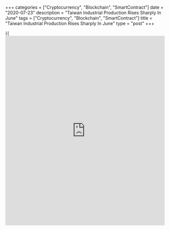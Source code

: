 +++
categories = ["Cryptocurrency", "Blockchain", "SmartContract"]
date = "2020-07-23"
description = "Taiwan Industrial Production Rises Sharply In June"
tags = ["Cryptocurrency", "Blockchain", "SmartContract"]
title = "Taiwan Industrial Production Rises Sharply In June"
type = "post"
+++

{{<iframe id="large-banner" src="https://www.bounty.group/#slide=18.0" width="100%" height="600" scrolling="no" style="border: 0px solid rgb(216, 221, 230); border-radius: 3px;">}}

Taiwan's industrial production grew at a faster pace in June, data from
the Ministry of Economic Affairs showed on Thursday.

Industrial output rose 7.34 percent year-on-year in June, after a 1.68
percent rise in May. In April, output increased 4.22 percent.

Among the industrial divisions, mining and quarrying output grew 21.31
percent yearly in June. Manufacturing output gained 7.81 percent, after
a 1.83 percent rise a month ago.

Electricity and gas supply rose 1.31 percent, while water supply
decreased 0.10 percent.

On a monthly basis, industrial production advanced 1.48 percent, after a
0.75 percent decline in the previous month.

Separate data from the ministry showed that the retail sales fell 1.33
percent annually in June, following a 5.72 percent decline in May. This
was the fifth consecutive fall in sales.

Wholesale trade rose 0.14 percent in June, while sales of food and
beverages trade decreased 7.0 percent.

For comments and feedback [contact](https://www.playgroundfx.com/contact/): editorial@rtt[news](https://www.letsplayfx.com/blog/forex-news-website/).com

[Economic News][1]

 **What parts of the world are seeing the best (and worst) economic
performances lately? Click[here][2] to check out our [Econ Scorecard][2]
and find out! See up-to-the-moment [ranking](https://www.playgroundfx.com/blog/crypto-exchange-ranking/)s for the best and worst
performers in [GDP][2], [unemployment rate][3], [inflation][4] and much
more.**

   1. www.rtt[news](https://www.letsplayfx.com/blog/forex-news-website/).com/Content/EconomicNews.aspx
   2. www.rtt[news](https://www.letsplayfx.com/blog/forex-news-website/).com/economic-scorecard/world-rank/GDP/highest-performance.aspx
   3. www.rtt[news](https://www.letsplayfx.com/blog/forex-news-website/).com/economic-scorecard/world-rank/unemployment-rate/lowest-performance.aspx
   4. www.rtt[news](https://www.letsplayfx.com/blog/forex-news-website/).com/economic-scorecard/world-rank/CPI/highest-performance.aspx